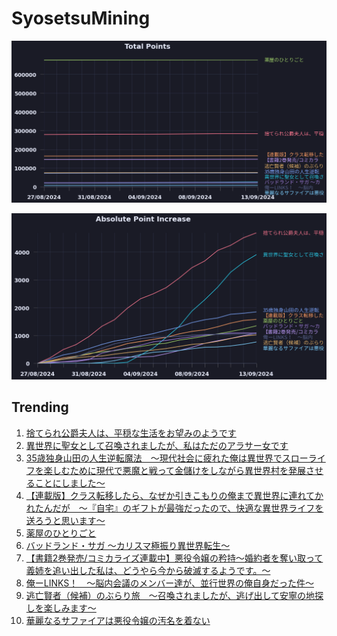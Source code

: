 # SyosetsuMining


![](https://raw.githubusercontent.com/exc4l/SyosetsuMining/main/plots/point_trend.png)

![](https://raw.githubusercontent.com/exc4l/SyosetsuMining/main/plots/point_increase.png)


## Trending

1. [捨てられ公爵夫人は、平穏な生活をお望みのようです](https://ncode.syosetu.com/n4395il/)
2. [異世界に聖女として召喚されましたが、私はただのアラサー女です](https://ncode.syosetu.com/n4293io/)
3. [35歳独身山田の人生逆転魔法　～現代社会に疲れた俺は異世界でスローライフを楽しむために現代で悪魔と戦って金儲けをしながら異世界村を発展させることにしました～](https://ncode.syosetu.com/n3115io/)
4. [【連載版】クラス転移したら、なぜか引きこもりの俺まで異世界に連れてかれたんだが　～『自宅』のギフトが最強だったので、快適な異世界ライフを送ろうと思います～](https://ncode.syosetu.com/n3960io/)
5. [薬屋のひとりごと](https://ncode.syosetu.com/n9636x/)
6. [バッドランド・サガ ～カリスマ極振り異世界転生～](https://ncode.syosetu.com/n4990io/)
7. [【書籍2巻発売/コミカライズ連載中】悪役令嬢の矜持〜婚約者を奪い取って義姉を追い出した私は、どうやら今から破滅するようです。〜](https://ncode.syosetu.com/n0753hr/)
8. [俺ーLINKS！　～脳内会議のメンバー達が、並行世界の俺自身だった件～](https://ncode.syosetu.com/n7942io/)
9. [逃亡賢者（候補）のぶらり旅　〜召喚されましたが、逃げ出して安寧の地探しを楽しみます〜](https://ncode.syosetu.com/n5418hv/)
10. [華麗なるサファイアは悪役令嬢の汚名を着ない](https://ncode.syosetu.com/n5634io/)
